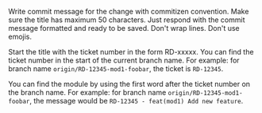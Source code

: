 Write commit message for the change with commitizen convention. Make sure the title has maximum 50 characters. Just respond with the commit message formatted and ready to be saved. Don't wrap lines. Don't use emojis.

Start the title with the ticket number in the form RD-xxxxx. You can find the ticket number in the start of the current branch name. For example: for branch name `origin/RD-12345-mod1-foobar`, the ticket is `RD-12345`.

You can find the module by using the first word after the ticket number on the branch name. For example: for branch name `origin/RD-12345-mod1-foobar`, the message would be `RD-12345 - feat(mod1) Add new feature`.
